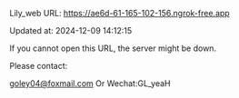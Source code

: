Lily_web URL: https://ae6d-61-165-102-156.ngrok-free.app

Updated at: 2024-12-09 14:12:15

If you cannot open this URL, the server might be down.

Please contact: 

goley04@foxmail.com Or Wechat:GL_yeaH